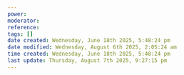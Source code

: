 ```yaml
---
power: 
moderator:
reference:
tags: []
date created: Wednesday, June 18th 2025, 5:48:24 pm
date modified: Wednesday, August 6th 2025, 2:05:24 am
time created: Wednesday, June 18th 2025, 5:48:24 pm
last update: Thursday, August 7th 2025, 9:27:15 pm
---
```

